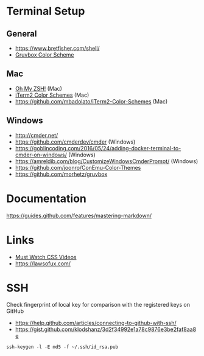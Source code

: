 # Terminal Setup

## General
* https://www.bretfisher.com/shell/
* [Gruvbox Color Scheme](https://github.com/morhetz/gruvbox)

## Mac
* [Oh My ZSH!](http://ohmyz.sh/) (Mac)
* [iTerm2 Color Schemes](https://github.com/mbadolato/iTerm2-Color-Schemes) (Mac)
* https://github.com/mbadolato/iTerm2-Color-Schemes (Mac)

## Windows
* http://cmder.net/
* https://github.com/cmderdev/cmder (Windows)
* https://goblincoding.com/2016/05/24/adding-docker-terminal-to-cmder-on-windows/ (Windows)
* https://amreldib.com/blog/CustomizeWindowsCmderPrompt/ (Windows)
* https://github.com/joonro/ConEmu-Color-Themes
* https://github.com/morhetz/gruvbox

# Documentation
https://guides.github.com/features/mastering-markdown/

# Links
* [Must Watch CSS Videos](https://github.com/AllThingsSmitty/must-watch-css/blob/master/README.md)
* https://lawsofux.com/

# SSH

Check fingerprint of local key for comparison with the registered keys on GitHub

* https://help.github.com/articles/connecting-to-github-with-ssh/
* https://gist.github.com/klodshanz/3d2f34992e1a78c9876e3be2faf8aa8e

```ssh-keygen -l -E md5 -f ~/.ssh/id_rsa.pub```
